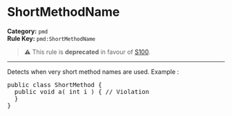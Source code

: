 # ShortMethodName
**Category:** `pmd`<br/>
**Rule Key:** `pmd:ShortMethodName`<br/>
> :warning: This rule is **deprecated** in favour of [S100](https://rules.sonarsource.com/java/RSPEC-100).

-----

Detects when very short method names are used. Example :
<pre>
public class ShortMethod {
  public void a( int i ) { // Violation
  }
}
</pre>
